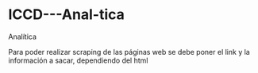 # ICCD---Anal-tica
Analítica

Para poder realizar scraping de las páginas web se debe poner el link y la información a sacar, dependiendo del html
